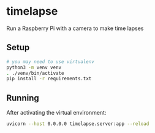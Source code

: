 # timelapse

Run a Raspberry Pi with a camera to make time lapses

## Setup

```bash
# you may need to use virtualenv
python3 -m venv venv
. ./venv/bin/activate
pip install -r requirements.txt
```

## Running

After activating the virtual environment:

```bash
uvicorn --host 0.0.0.0 timelapse.server:app --reload
```